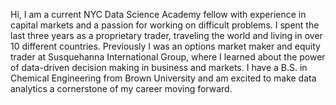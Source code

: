 Hi, I am a current NYC Data Science Academy fellow with experience in capital markets and a passion for working on difficult problems. 
I spent the last three years as a proprietary trader, traveling the world and living in over 10 different countries. 
Previously I was an options market maker and equity trader at Susquehanna International Group, where I learned about 
the power of data-driven decision making in business and markets. 
I have a B.S. in Chemical Engineering from Brown University and am excited to make data analytics a cornerstone of my career moving forward.

<!---
RyanBur/RyanBur is a ✨ special ✨ repository because its `README.md` (this file) appears on your GitHub profile.
You can click the Preview link to take a look at your changes.
--->
